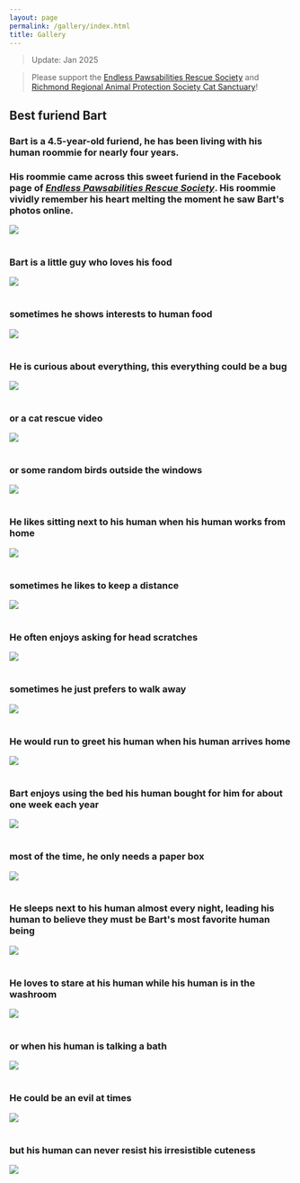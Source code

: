 ```yaml
---
layout: page
permalink: /gallery/index.html
title: Gallery
---
```

> Update: Jan 2025

> Please support the [Endless Pawsabilities Rescue Society](https://www.endless-pawsabilities.org/?fbclid=IwY2xjawH1PbRleHRuA2FlbQIxMAABHZA0EOM4NK2fYjd45nllmHlLPLURq49KQFQzVvLOES8_rlIwy5LvzyiBJA_aem_mUPbPz9B0Di2JbS2aFD3AQ) and [Richmond Regional Animal Protection Society Cat Sanctuary](https://catsanctuary.ca/)!

## Best furiend Bart

### Bart is a 4.5-year-old furiend, he has been living with his human roommie for nearly four years.

### His roommie came across this sweet furiend in the Facebook page of <i>[Endless Pawsabilities Rescue Society](https://www.facebook.com/endlesspawsabilitiesrescuesociety)</i>. His roommie vividly remember his heart melting the moment he saw Bart's photos online.
<div>
<img src="https://raw.githubusercontent.com/ruiyangge/ruiyangge.github.io/main/images/bart_start.jpg">
</div>
<br>

### Bart is a little guy who loves his food
<div>
<img src="https://raw.githubusercontent.com/ruiyangge/ruiyangge.github.io/main/images/bart07.jpg">
</div>
<br>

### sometimes he shows interests to human food
<div>
<img src="https://raw.githubusercontent.com/ruiyangge/ruiyangge.github.io/main/images/bart09.jpg">
</div>
<br>

### He is curious about everything, this everything could be a bug
<div>
<img src="https://raw.githubusercontent.com/ruiyangge/ruiyangge.github.io/main/images/bart05.jpg">
</div>
<br>

### or a cat rescue video
<div>
<img src="https://raw.githubusercontent.com/ruiyangge/ruiyangge.github.io/main/images/bart06.jpg">
</div>
<br>

### or some random birds outside the windows
<div>
<img src="https://raw.githubusercontent.com/ruiyangge/ruiyangge.github.io/main/images/cat4.jpg">
</div>
<br>

### He likes sitting next to his human when his human works from home
<div>
<img src="https://raw.githubusercontent.com/ruiyangge/ruiyangge.github.io/main/images/b3.jpg">
</div>
<br>

### sometimes he likes to keep a distance
<div>
<img src="https://raw.githubusercontent.com/ruiyangge/ruiyangge.github.io/main/images/cat2.jpg">
</div>
<br>

### He often enjoys asking for head scratches
<div>
<img src="https://raw.githubusercontent.com/ruiyangge/ruiyangge.github.io/main/images/cat7.jpg">
</div>
<br>

### sometimes he just prefers to walk away
<div>
<img src="https://raw.githubusercontent.com/ruiyangge/ruiyangge.github.io/main/images/cat6.jpg">
</div>
<br>

### He would run to greet his human when his human arrives home
<div>
<img src="https://raw.githubusercontent.com/ruiyangge/ruiyangge.github.io/main/images/cat1.jpg">
</div>
<br>

### Bart enjoys using the bed his human bought for him for about one week each year
<div>
<img src="https://raw.githubusercontent.com/ruiyangge/ruiyangge.github.io/main/images/cat5.jpg">
</div>
<br>

### most of the time, he only needs a paper box
<div>
<img src="https://raw.githubusercontent.com/ruiyangge/ruiyangge.github.io/main/images/bart123.jpg">
</div>
<br>

### He sleeps next to his human almost every night, leading his human to believe they must be Bart's most favorite human being
<div>
<img src="https://raw.githubusercontent.com/ruiyangge/ruiyangge.github.io/main/images/b6.jpg">
</div>
<br>

### He loves to stare at his human while his human is in the washroom
<div>
<img src="https://raw.githubusercontent.com/ruiyangge/ruiyangge.github.io/main/images/bart.jpg">
</div>
<br>

### or when his human is talking a bath
<div>
<img src="https://raw.githubusercontent.com/ruiyangge/ruiyangge.github.io/main/images/bart10.jpg">
</div>
<br>

### He could be an evil at times
<div>
<img src="https://raw.githubusercontent.com/ruiyangge/ruiyangge.github.io/main/images/cat3.jpg">
</div>
<br>

### but his human can never resist his irresistible cuteness
<div>
<img src="https://raw.githubusercontent.com/ruiyangge/ruiyangge.github.io/main/images/cat8.jpg">
</div>
<br>



